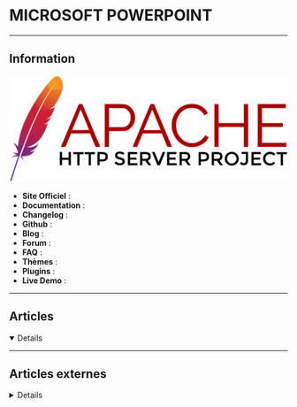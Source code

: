 # MICROSOFT POWERPOINT
----

## <i class="fa-solid fa-hashtag"></i> Information

![Logo](../../_media/apps/apache_http_server/apache_http_server_logo.svg ':size=250 :no-zoom')


> <i class="fa-solid fa-quote-left"></i>  <i class="fa-solid fa-quote-left fa-rotate-180"></i>


- <i class="fa-solid fa-globe"></i> **Site Officiel** : 
- <i class="fa-solid fa-book"></i> **Documentation** : 
- <i class="fa-solid fa-file-circle-question"></i> **Changelog** : 
- <i class="fa-brands fa-github"></i> **Github** : 
- <i class="fab fa-blogger-b"></i> **Blog** :
- <i class="fas fa-comments"></i> **Forum** :
- <i class="far fa-question-circle"></i> **FAQ** : 
- <i class="far fa-calendar-alt"></i> **Thèmes** : 
- <i class="fas fa-tools"></i> **Plugins** : 
- <i class="far fa-calendar-alt"></i> **Live Demo** : 

---

## <i class="fa-regular fa-newspaper"></i> Articles

<details open>

</details>

---

## <i class="fa-solid fa-glasses"></i> Articles externes

<details>

- [10 PowerPoint Tips for Preparing a Professional Presentation](https://www.makeuseof.com/tag/10-tips-for-preparing-a-professional-presentation/)
- [10 Sites for Free Animated PowerPoint Presentation Templates](https://www.makeuseof.com/free-animated-powerpoint-presentation-templates/)
- [15- Awesome Business Pitch Deck Templates to Wow Your Audience in 2020](https://www.makeuseof.com/tag/awesome-powerpoint-pitch-deck-templates/)
- [15- Cool PowerPoint Templates to Make Your PPT Presentation Shine in 2020](https://www.makeuseof.com/tag/cool-powerpoint-templates-ppt/)
- [3 Ways to Crop an Image Using Microsoft PowerPoint](https://www.makeuseof.com/tag/crop-image-microsoft-powerpoint/)
- [5 PowerPoint Tips to Make Your School Presentation Stand Out](https://www.makeuseof.com/powerpoint-tips-to-make-school-presentation/)
- [5 Ways to Add a PDF Into a PowerPoint Presentation](https://www.makeuseof.com/tag/add-pdf-powerpoint-presentation/)
- [7 Useful PowerPoint Templates for More Efficient Meetings](https://www.makeuseof.com/tag/powerpoint-templates-efficient-meetings/)
- [Comment compresser les images dans PowerPoint ?](https://www.it-connect.fr/comment-compresser-les-images-dans-powerpoint/)
- [Enregistrer un diaporama PowerPoint en vidéo](http://www.windows8facile.fr/enregistrer-diaporama-powerpoint-en-video/)
- [How to Add a Watermark in PowerPoint](https://www.makeuseof.com/add-watermark-in-microsoft-powerpoint/)
- [How to Add and Print PowerPoint With Speaker Notes](https://www.makeuseof.com/tag/add-print-powerpoint-speaker-notes/)
- [How to Animate Excel Charts in PowerPoint](https://www.makeuseof.com/tag/animate-excel-charts-powerpoint/)
- [How to Build a Mind Map in Microsoft PowerPoint](https://www.makeuseof.com/tag/build-mind-map-microsoft-powerpoint/)
- [How to build a slide deck in PowerPoint that isn’t god awful](https://css-tricks.com/how-to-build-a-slide-deck-in-powerpoint-that-isnt-god-awful/)
- [How to Change the Size of Your Slides in PowerPoint](https://www.makeuseof.com/tag/change-size-slides-powerpoint/)
- [How to Cite PowerPoint Presentations in APA Format](https://www.makeuseof.com/tag/cite-powerpoint-apa-format/)
- [How to Convert a PDF to PowerPoint Presentation](https://www.makeuseof.com/tag/convert-pdf-powerpoint/)
- [How to Convert PowerPoint Slides to Flashcards for Better Study Results](https://www.makeuseof.com/tag/convert-powerpoint-slides-flashcards/)
- [How to Create 3D Split Photo Effect in PowerPoint](https://www.makeuseof.com/create-3d-split-photo-effect-powerpoint/)
- [How to Create a Training Module Using Microsoft PowerPoint](https://www.makeuseof.com/create-training-module-microsoft-powerpoint/)
- [How to create or insert a Photo Collage in PowerPoint](https://www.thewindowsclub.com/create-or-insert-a-photo-collage-in-powerpoint)
- [How to Crop an Image to a Perfect Circle in PowerPoint](https://www.makeuseof.com/crop-image-perfect-circle-powerpoint/)
- [How to embed fonts in PowerPoint](https://www.thewindowsclub.com/how-to-embed-fonts-in-powerpoint)
- [How to Embed YouTube Videos in PowerPoint Presentations](https://www.makeuseof.com/tag/embed-youtube-videos-powerpoint/)
- [How to enable and merge Shapes in PowerPoint](https://www.thewindowsclub.com/merge-shapes-in-powerpoint)
- [How to Fill Text Color With an Image in Microsoft PowerPoint](https://www.makeuseof.com/tag/fill-text-color-image-powerpoint/)
- [How to insert Audio or Sound files in PowerPoint](https://www.thewindowsclub.com/how-to-insert-audio-or-sound-files-in-powerpoint)
- [How to insert curved text in PowerPoint using WordArt](https://www.thewindowsclub.com/insert-curved-text-in-powerpoint)
- [How to Make Images Transparent in PowerPoint](https://www.makeuseof.com/tag/make-images-transparent-powerpoint/)
- [How to Make Professional Slideshows With PowerPoint's Designer Feature](https://www.makeuseof.com/make-professional-slideshows-powerpoint-designer-feature/)
- [How to Reduce the File Size of Your PowerPoint Presentation](https://www.makeuseof.com/reduce-file-size-powerpoint-presentation/)
- [How to show Long Lists in a Single Slide in PowerPoint](https://www.thewindowsclub.com/show-long-lists-in-a-single-slide-in-powerpoint)
- [How to Turn Your Slideshow Presentations Into Videos](https://www.makeuseof.com/turn-your-slideshow-presentations-into-videos/)
- [Intégrer ou Lier un fichier Excel dans une présentation PowerPoint](https://syskb.com/integrer-ou-lier-un-fichier-excel-dans-une-presentation-powerpoint/)
- [Interesting new features in PowerPoint to make presentations more attractive and effective](https://technology.amis.nl/2020/05/20/interesting-new-features-in-powerpoint-to-presentations-more-attractive-and-effective/)
- [Microsoft PowerPoint vs. Google Slides: Which One Should You Be Using?](https://www.makeuseof.com/microsoft-powerpoint-vs-google-slides/)
- [Record screen with PowerPoint Screen Recording feature](https://www.thewindowsclub.com/powerpoint-screen-recording-feature)
- [The Best PowerPoint Templates for Educational Presentations](https://www.makeuseof.com/tag/powerpoint-templates-education/)
- [Top 10 Most Useful PowerPoint Tips and Tricks](https://www.thewindowsclub.com/powerpoint-tips-and-tricks)
- [Use PowerPoint’s Summary Zoom for More Dynamic Presentations](https://www.makeuseof.com/tag/summary-zoom-powerpoint/)
- [You Can Now Turn a Microsoft Word Document Into a PowerPoint Presentation](https://www.makeuseof.com/microsoft-word-document-into-powerpoint-presentation/)

</details>